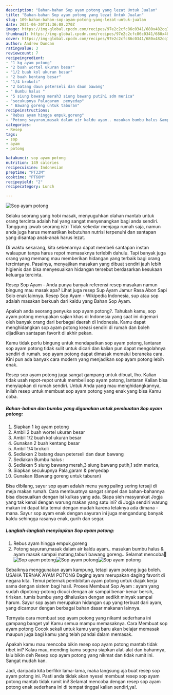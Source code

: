 ```yaml
---
description: "Bahan-bahan Sop ayam potong yang lezat Untuk Jualan"
title: "Bahan-bahan Sop ayam potong yang lezat Untuk Jualan"
slug: 109-bahan-bahan-sop-ayam-potong-yang-lezat-untuk-jualan
date: 2021-06-20T11:36:08.270Z
image: https://img-global.cpcdn.com/recipes/97e2c2cfc86c0341/680x482cq70/sop-ayam-potong-foto-resep-utama.jpg
thumbnail: https://img-global.cpcdn.com/recipes/97e2c2cfc86c0341/680x482cq70/sop-ayam-potong-foto-resep-utama.jpg
cover: https://img-global.cpcdn.com/recipes/97e2c2cfc86c0341/680x482cq70/sop-ayam-potong-foto-resep-utama.jpg
author: Andrew Duncan
ratingvalue: 3
reviewcount: 7
recipeingredient:
- "1 kg ayam potong"
- "2 buah wortel ukuran besar"
- "1/2 buah kol ukuran besar"
- "2 buah kentang besar"
- "1/4 brokoli"
- "2 batang daun peterseli dan daun bawang"
- " Bumbu halus "
- "5 siung bawang merah3 siung bawang putih1 sdm merica"
- "secukupnya Palagaram  penyedap"
- " Bawang goreng untuk taburan"
recipeinstructions:
- "Rebus ayam hingga empuk,goreng"
- "Potong sayuran,masak dalam air kaldu ayam.. masukan bumbu halus &amp; ayam masak sampai matang,taburi bawang goreng.. Selamat mencoba🤗"
categories:
- Resep
tags:
- sop
- ayam
- potong

katakunci: sop ayam potong 
nutrition: 149 calories
recipecuisine: Indonesian
preptime: "PT33M"
cooktime: "PT60M"
recipeyield: "2"
recipecategory: Lunch

---
```



![Sop ayam potong](https://img-global.cpcdn.com/recipes/97e2c2cfc86c0341/680x482cq70/sop-ayam-potong-foto-resep-utama.jpg)

Selaku seorang yang hobi masak, menyuguhkan olahan mantab untuk orang tercinta adalah hal yang sangat menyenangkan bagi anda sendiri. Tanggung jawab seorang istri Tidak sekedar menjaga rumah saja, namun anda juga harus memastikan kebutuhan nutrisi terpenuhi dan santapan yang disantap anak-anak harus lezat.

Di waktu  sekarang, kita sebenarnya dapat membeli santapan instan walaupun tanpa harus repot memasaknya terlebih dahulu. Tapi banyak juga orang yang memang mau memberikan hidangan yang terbaik bagi orang tercintanya. Pasalnya, menyajikan masakan yang dibuat sendiri jauh lebih higienis dan bisa menyesuaikan hidangan tersebut berdasarkan kesukaan keluarga tercinta. 

Resep Sop Ayam - Anda punya banyak referensi resep masakan namun bingung mau masak apa? Lihat juga resep Sup Ayam Jamur Rasa Abon Sapi Solo enak lainnya. Resep Sop Ayam - Wikipedia Indonesia, sup atau sop adalah masakan berkuah dari kaldu yang Bahan Sop Ayam.

Apakah anda seorang penyuka sop ayam potong?. Tahukah kamu, sop ayam potong merupakan sajian khas di Indonesia yang saat ini digemari oleh banyak orang dari berbagai daerah di Indonesia. Kamu dapat menghidangkan sop ayam potong kreasi sendiri di rumah dan boleh dijadikan santapan favorit di akhir pekan.

Kamu tidak perlu bingung untuk mendapatkan sop ayam potong, lantaran sop ayam potong tidak sulit untuk dicari dan kalian pun dapat mengolahnya sendiri di rumah. sop ayam potong dapat dimasak memalui beraneka cara. Kini pun ada banyak cara modern yang menjadikan sop ayam potong lebih enak.

Resep sop ayam potong juga sangat gampang untuk dibuat, lho. Kalian tidak usah repot-repot untuk membeli sop ayam potong, lantaran Kalian bisa menyiapkan di rumah sendiri. Untuk Anda yang mau menghidangkannya, inilah resep untuk membuat sop ayam potong yang enak yang bisa Kamu coba.

<!--inarticleads1-->

##### Bahan-bahan dan bumbu yang digunakan untuk pembuatan Sop ayam potong:

1. Siapkan 1 kg ayam potong
1. Ambil 2 buah wortel ukuran besar
1. Ambil 1/2 buah kol ukuran besar
1. Gunakan 2 buah kentang besar
1. Ambil 1/4 brokoli
1. Sediakan 2 batang daun peterseli dan daun bawang
1. Sediakan  Bumbu halus :
1. Sediakan 5 siung bawang merah,3 siung bawang putih,1 sdm merica,
1. Siapkan secukupnya Pala,garam &amp; penyedap
1. Gunakan  (Bawang goreng untuk taburan)


Bisa dibilang, sayur sop ayam adalah menu yang paling sering tersaji di meja makan rumah. Cara membuatnya sangat simpel dan bahan-bahannya bisa disesuaikan dengan isi kulkas yang ada. Siapa sieh masyarakat Jogja yang tak kenal dengan warung makan yang satu ini? di Jogja sendiri warung makan ini dapat kita temui dengan mudah karena letaknya ada dimana - mana. Sayur sop ayam enak dengan sayuran ini juga mengandung banyak kaldu sehingga rasanya enak, gurih dan segar. 

<!--inarticleads2-->

##### Langkah-langkah menyiapkan Sop ayam potong:

1. Rebus ayam hingga empuk,goreng
1. Potong sayuran,masak dalam air kaldu ayam.. masukan bumbu halus &amp; ayam masak sampai matang,taburi bawang goreng.. Selamat mencoba🤗
<img src="https://img-global.cpcdn.com/steps/a7409f9d2267e4ec/160x128cq70/sop-ayam-potong-langkah-memasak-2-foto.jpg" alt="Sop ayam potong"><img src="https://img-global.cpcdn.com/steps/d16c42dda6f15ea2/160x128cq70/sop-ayam-potong-langkah-memasak-2-foto.jpg" alt="Sop ayam potong"><img src="https://img-global.cpcdn.com/steps/87ccc0d955b12b9a/160x128cq70/sop-ayam-potong-langkah-memasak-2-foto.jpg" alt="Sop ayam potong">

Sebaiknya menggunakan ayam kampung, tetapi ayam potong juga boleh. USAHA TERNAK AYAM POTONG Daging ayam merupakan daging favorit di negara kita. Temui peternak pembibitan ayam potong untuk diajak kerja sama dengan sistem bagi hasil. Proses Membuat Sop Ayam : ayam yang sudah dipotong-potong dicuci dengan air sampai benar-benar bersih, tiriskan. tumis bumbu yang dihaluskan dengan sedikit minyak sampai harum. Sayur sop ayam merupakan hidangan sup yang terbuat dari ayam, yang dicampur dengan berbagai bahan dasar makanan lainnya. 

Ternyata cara membuat sop ayam potong yang nikamt sederhana ini gampang banget ya! Kamu semua mampu memasaknya. Cara Membuat sop ayam potong Cocok sekali untuk kamu yang baru akan belajar memasak maupun juga bagi kamu yang telah pandai dalam memasak.

Apakah kamu mau mencoba bikin resep sop ayam potong mantab tidak ribet ini? Kalau mau, mending kamu segera siapkan alat-alat dan bahannya, lalu bikin deh Resep sop ayam potong yang nikmat dan tidak rumit ini. Sangat mudah kan. 

Jadi, daripada kita berfikir lama-lama, maka langsung aja buat resep sop ayam potong ini. Pasti anda tiidak akan nyesel membuat resep sop ayam potong mantab tidak rumit ini! Selamat mencoba dengan resep sop ayam potong enak sederhana ini di tempat tinggal kalian sendiri,ya!.

